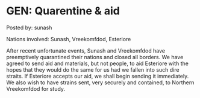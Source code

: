# GEN: Quarentine & aid

Posted by: sunash

Nations involved: Sunash, Vreekomfdod, Esteriore

After recent unfortunate events, Sunash and Vreekomfdod have preemptively quarantined their nations and closed all borders. We have agreed to send aid and materials, but not people, to aid Esteriore with the hopes that they would do the same for us had we fallen into such dire straits. If Esteriore accepts our aid, we shall begin sending it immediately. We also wish to have strains sent, very securely and contained, to Northern Vreekomfdod for study.